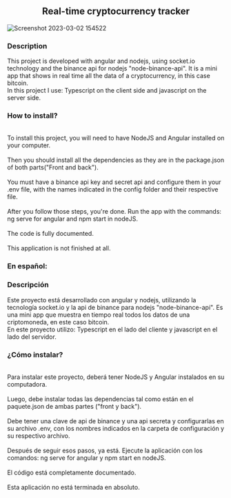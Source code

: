 <h2 align="center">Real-time cryptocurrency tracker</h2>

![Screenshot 2023-03-02 154522](https://user-images.githubusercontent.com/107947627/222605061-51775c83-3c59-40ff-8ca0-1fbf5da13e1d.png)


<h3>Description</h3>

<p>This project is developed with angular and nodejs, using socket.io technology and the binance api for nodejs "node-binance-api". It is a mini app that shows in real time all the data of a cryptocurrency, in this case bitcoin.
<br>
 In this project I use: Typescript on the client side and javascript on the server side.
</p>

<h3>How to install?</h3>
<p><br>To install this project, you will need to have NodeJS and Angular installed on your computer.
<br>
 <br>
Then you should install all the dependencies as they are in the package.json of both parts("Front and back").
<br>
 <br>
You must have a binance api key and secret api and configure them in your .env file, with the names indicated in the config folder and their respective file.
<br>
 <br>
 After you follow those steps, you're done. Run the app with the commands: ng serve for angular and npm start in nodeJS.
 <br>
 <br>
 The code is fully documented. 
 <br>
 <br>
 This application is not finished at all.
</p>

### En español:

<h3>Descripción</h3>

<p>Este proyecto está desarrollado con angular y nodejs, utilizando la tecnología socket.io y la api de binance para nodejs "node-binance-api". Es una mini app que muestra en tiempo real todos los datos de una criptomoneda, en este caso bitcoin.
<br>
   En este proyecto utilizo: Typescript en el lado del cliente y javascript en el lado del servidor.
</p>

<h3>¿Cómo instalar?</h3>
<p><br>Para instalar este proyecto, deberá tener NodeJS y Angular instalados en su computadora.
<br>
   <br>
Luego, debe instalar todas las dependencias tal como están en el paquete.json de ambas partes ("front y back").
<br>
   <br>
Debe tener una clave de api de binance y una api secreta y configurarlas en su archivo .env, con los nombres indicados en la carpeta de configuración y su respectivo archivo.
<br>
   <br>
   Después de seguir esos pasos, ya está. Ejecute la aplicación con los comandos: ng serve for angular y npm start en nodeJS.
   <br>
   <br>
   El código está completamente documentado.
   <br>
   <br>
   Esta aplicación no está terminada en absoluto.
</p>
